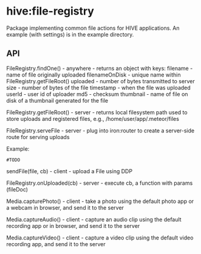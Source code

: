 hive:file-registry
====================

Package implementing common file actions for HIVE applications. An example (with settings) is in the example directory.

API
---

FileRegistry.findOne() - anywhere - returns an object with keys:
  filename - name of file originally uploaded
  filenameOnDisk - unique name within FileRegistry.getFileRoot()
  uploaded - number of bytes transmitted to server
  size - number of bytes of the file
  timestamp - when the file was uploaded
  userId - user id of uploader
  md5 - checksum
  thumbnail - name of file on disk of a thumbnail generated for the file


FileRegistry.getFileRoot() - server - returns local filesystem path used to store uploads and registered files, e.g., /home/user/app/.meteor/files


FileRegistry.serveFile - server - plug into iron:router to create a server-side route for serving uploads

Example:

    #TODO


sendFile(file, cb) - client - upload a File using DDP

FileRegistry.onUploaded(cb) - server - execute cb, a function with params (fileDoc)

Media.capturePhoto() - client - take a photo using the default photo app or a webcam in browser, and send it to the server

Media.captureAudio() - client - capture an audio clip using the default recording app or in browser, and send it to the server

Media.captureVideo() - client - capture a video clip using the default video recording app, and send it to the server

